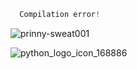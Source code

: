 ```js
  Compilation error!
```
![prinny-sweat001](https://user-images.githubusercontent.com/73976939/114336519-34f8a780-9b1d-11eb-8284-ffd7e5a5c17d.gif) 


![python_logo_icon_168886](https://user-images.githubusercontent.com/73976939/114337503-2f9c5c80-9b1f-11eb-8967-3baafaea7b8f.png)
